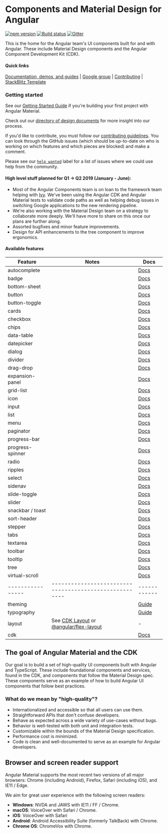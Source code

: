 # Components and Material Design for Angular
[![npm version](https://badge.fury.io/js/%40angular%2Fmaterial.svg)](https://www.npmjs.com/package/%40angular%2Fmaterial)
[![Build status](https://circleci.com/gh/angular/components.svg?style=svg)](https://circleci.com/gh/angular/components)
[![Gitter](https://badges.gitter.im/angular/components.svg)](https://gitter.im/angular/material2?utm_source=badge&utm_medium=badge&utm_campaign=pr-badge)

This is the home for the Angular team's UI components built for and with Angular.
These include Material Design components and the Angular Component Development Kit (CDK).

#### Quick links
[Documentation, demos, and guides][aio] |
[Google group](https://groups.google.com/forum/#!forum/angular-material2) |
[Contributing](https://github.com/angular/components/blob/master/CONTRIBUTING.md) |
[StackBlitz Template](https://stackblitz.com/fork/components-issue)

### Getting started

See our [Getting Started Guide][getting-started]
if you're building your first project with Angular Material.

Check out our [directory of design documents](https://github.com/angular/components/wiki/Design-doc-directory)
for more insight into our process.

If you'd like to contribute, you must follow our [contributing guidelines](https://github.com/angular/components/blob/master/CONTRIBUTING.md).
You can look through the GitHub issues (which should be up-to-date on who is working on which features
and which pieces are blocked) and make a comment.

Please see our [`help wanted`](https://github.com/angular/components/issues?q=is%3Aissue+is%3Aopen+label%3A%22help+wanted%22)
label for a list of issues where we could use help from the community.

#### High level stuff planned for Q1 → Q2 2019 (January - June):
* Most of the Angular Components team is on loan to the framework team
  helping with [Ivy](https://blog.angular.io/a-plan-for-version-8-0-and-ivy-b3318dfc19f7).
  We've been using the Angular CDK and Angular Material tests to validate code paths as well
  as helping debug issues in switching Google applications to the new rendering pipeline.
* We're also working with the Material Design team on a strategy to collaborate more deeply.
  We'll have more to share on this once our plans are further along.
* Assorted bugfixes and minor feature improvements.
* Design for API enhancements to the tree component to improve ergonomics.


#### Available features

| Feature          | Notes                                                  | Docs         |
|------------------|--------------------------------------------------------|--------------|
| autocomplete     |                                                        |   [Docs][24] |
| badge            |                                                        |   [Docs][37] |
| bottom-sheet     |                                                        |   [Docs][38] |
| button           |                                                        |   [Docs][1]  |
| button-toggle    |                                                        |   [Docs][15] |
| cards            |                                                        |   [Docs][2]  |
| checkbox         |                                                        |   [Docs][3]  |
| chips            |                                                        |   [Docs][26] |
| data-table       |                                                        |   [Docs][28] |
| datepicker       |                                                        |   [Docs][25] |
| dialog           |                                                        |   [Docs][22] |
| divider          |                                                        |   [Docs][35] |
| drag-drop        |                                                        |   [Docs][39] |
| expansion-panel  |                                                        |   [Docs][32] |
| grid-list        |                                                        |   [Docs][9]  |
| icon             |                                                        |   [Docs][10] |
| input            |                                                        |   [Docs][5]  |
| list             |                                                        |   [Docs][8]  |
| menu             |                                                        |   [Docs][17] |
| paginator        |                                                        |   [Docs][29] |
| progress-bar     |                                                        |   [Docs][12] |
| progress-spinner |                                                        |   [Docs][11] |
| radio            |                                                        |   [Docs][4]  |
| ripples          |                                                        |   [Docs][19] |
| select           |                                                        |   [Docs][23] |
| sidenav          |                                                        |   [Docs][6]  |
| slide-toggle     |                                                        |   [Docs][14] |
| slider           |                                                        |   [Docs][16] |
| snackbar / toast |                                                        |   [Docs][21] |
| sort-header      |                                                        |   [Docs][30] |
| stepper          |                                                        |   [Docs][33] |
| tabs             |                                                        |   [Docs][13] |
| textarea         |                                                        |   [Docs][5]  |
| toolbar          |                                                        |   [Docs][7]  |
| tooltip          |                                                        |   [Docs][18] |
| tree             |                                                        |   [Docs][36] |
| virtual-scroll   |                                                        |   [Docs][40] |
| ---------------- | ------------------------------------------------------ | ------------ |
| theming          |                                                        |  [Guide][20] |
| typography       |                                                        |  [Guide][27] |
| layout           | See [CDK Layout][cdk-layout] or [@angular/flex-layout][lay_rp]| -     |
| cdk              |                                                        |   [Docs][34] |

 [1]: https://material.angular.io/components/button/overview
 [2]: https://material.angular.io/components/card/overview
 [3]: https://material.angular.io/components/checkbox/overview
 [4]: https://material.angular.io/components/radio/overview
 [5]: https://material.angular.io/components/input/overview
 [6]: https://material.angular.io/components/sidenav/overview
 [7]: https://material.angular.io/components/toolbar/overview
 [8]: https://material.angular.io/components/list/overview
 [9]: https://material.angular.io/components/grid-list/overview
[10]: https://material.angular.io/components/icon/overview
[11]: https://material.angular.io/components/progress-spinner/overview
[12]: https://material.angular.io/components/progress-bar/overview
[13]: https://material.angular.io/components/tabs/overview
[14]: https://material.angular.io/components/slide-toggle/overview
[15]: https://material.angular.io/components/button-toggle/overview
[16]: https://material.angular.io/components/slider/overview
[17]: https://material.angular.io/components/menu/overview
[18]: https://material.angular.io/components/tooltip/overview
[19]: https://github.com/angular/components/blob/master/src/material/core/ripple/ripple.md
[20]: https://material.angular.io/guide/theming
[21]: https://material.angular.io/components/snack-bar/overview
[22]: https://material.angular.io/components/dialog/overview
[23]: https://material.angular.io/components/select/overview
[24]: https://material.angular.io/components/autocomplete/overview
[25]: https://material.angular.io/components/datepicker/overview
[26]: https://material.angular.io/components/chips/overview
[27]: https://material.angular.io/guide/typography
[28]: https://material.angular.io/components/table/overview
[29]: https://material.angular.io/components/paginator/overview
[30]: https://material.angular.io/components/sort/overview

[32]: https://material.angular.io/components/expansion/overview
[33]: https://material.angular.io/components/stepper/overview
[34]: https://material.angular.io/cdk/categories
[35]: https://material.angular.io/components/divider/overview
[36]: https://material.angular.io/components/tree/overview
[37]: https://material.angular.io/components/badge/overview
[38]: https://material.angular.io/components/bottom-sheet/overview
[39]: https://material.angular.io/cdk/drag-drop/overview
[40]: https://material.angular.io/cdk/scrolling/overview#virtual-scrolling

[aio]: https://material.angular.io
[getting-started]: https://material.angular.io/guide/getting-started
[lay_rp]:  https://github.com/angular/flex-layout
[cdk-layout]: https://material.angular.io/cdk/layout/overview


## The goal of Angular Material and the CDK
Our goal is to build a set of high-quality UI components built with Angular and TypeScript.
These include foundational components and services, found in the CDK, and components that follow
the Material Design spec. These components serve as an example of how to build Angular UI components
that follow best practices.

### What do we mean by "high-quality"?
* Internationalized and accessible so that all users can use them.
* Straightforward APIs that don't confuse developers.
* Behave as expected across a wide variety of use-cases without bugs.
* Behavior is well-tested with both unit and integration tests.
* Customizable within the bounds of the Material Design specification.
* Performance cost is minimized.
* Code is clean and well-documented to serve as an example for Angular developers.

## Browser and screen reader support
Angular Material supports the most recent two versions of all major browsers:
Chrome (including Android), Firefox, Safari (including iOS), and IE11 / Edge.

We aim for great user experience with the following screen readers:
* **Windows**: NVDA and JAWS with IE11 / FF / Chrome.
* **macOS**: VoiceOver with Safari / Chrome.
* **iOS**: VoiceOver with Safari
* **Android**: Android Accessibility Suite (formerly TalkBack) with Chrome.
* **Chrome OS**: ChromeVox with Chrome.

